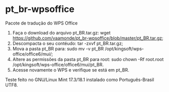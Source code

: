 # pt_br-wpsoffice
Pacote de tradução do WPS Office

01. Faça o download do arquivo pt_BR.tar.gz: wget https://github.com/vaamonde/pt_br-wpsoffice/blob/master/pt_BR.tar.gz;
02. Descompacta o seu contéudo: tar -zxvf pt_BR.tar.gz;
03. Mova a pasta pt_BR para: sudo mv -v pt_BR /opt/kingsoft/wps-office/office6/mui/;
04. Altere as permissões da pasta pt_BR para root: sudo chown -Rf root.root /opt/kingsoft/wps-office/office6/mui/pt_BR.
05. Acesse novamente o WPS e verifique se está em pt_BR.

Teste feito no GNU/Linux Mint 17.3/18.1 instalado como Português-Brasil UTF8.
